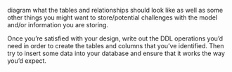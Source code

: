 diagram what the tables and relationships should look like as well as some other things you might want to store/potential challenges with the model and/or information you are storing.

Once you’re satisfied with your design, write out the DDL operations you’d need in order to create the tables and columns that you’ve identified. Then try to insert some data into your database and ensure that it works the way you’d expect.